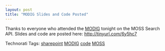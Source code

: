 ```yaml
---
layout: post
title: "MODIG Slides and Code Posted"
---
```


<p>Thanks to everyone who attended the <a href="http://sharepointmn.com/modig">MODIG</a> tonight on the MOSS Search API.  Slides and code are posted here: <a title="http://tinyurl.com/6y5hc7" href="http://tinyurl.com/6y5hc7">http://tinyurl.com/6y5hc7</a></p>  
<div class="tags" id="scid:0767317B-992E-4b12-91E0-4F059A8CECA8:681ab018-b3cf-4ebd-889f-c80d25cfdbad">Technorati Tags: <a href="http://technorati.com/tags/sharepoint" target="_blank" rel="tag">sharepoint</a> <a href="http://technorati.com/tags/MODIG" target="_blank" rel="tag">MODIG</a> <a href="http://technorati.com/tags/code" target="_blank" rel="tag">code</a> <a href="http://technorati.com/tags/MOSS" target="_blank" rel="tag">MOSS</a></div> 
